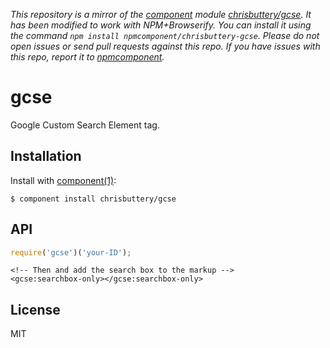 *This repository is a mirror of the [component](http://component.io) module [chrisbuttery/gcse](http://github.com/chrisbuttery/gcse). It has been modified to work with NPM+Browserify. You can install it using the command `npm install npmcomponent/chrisbuttery-gcse`. Please do not open issues or send pull requests against this repo. If you have issues with this repo, report it to [npmcomponent](https://github.com/airportyh/npmcomponent).*
# gcse

  Google Custom Search Element tag.

## Installation

  Install with [component(1)](http://component.io):

    $ component install chrisbuttery/gcse

## API
```javascript
require('gcse')('your-ID');
```

```
<!-- Then and add the search box to the markup -->
<gcse:searchbox-only></gcse:searchbox-only>
```

## License

  MIT
